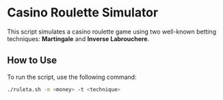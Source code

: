 # Casino Roulette Simulator

This script simulates a casino roulette game using two well-known betting techniques: **Martingale** and **Inverse Labrouchere**.

## How to Use

To run the script, use the following command:

```bash
./ruleta.sh -m <money> -t <technique>
